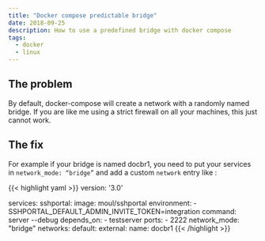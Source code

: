 ```yaml
---
title: "Docker compose predictable bridge"
date: 2018-09-25
description: How to use a predefined bridge with docker compose
tags:
  - docker
  - linux
---
```


## The problem

By default, docker-compose will create a network with a randomly named bridge. If you are like me using a strict firewall on all your machines, this just cannot work.

## The fix

For example if your bridge is named docbr1, you need to put your services in `network_mode: “bridge”` and add a custom `network` entry like :

{{< highlight yaml >}}
version: '3.0'

services:
  sshportal:
    image: moul/sshportal
    environment:
      - SSHPORTAL_DEFAULT_ADMIN_INVITE_TOKEN=integration
    command: server --debug
    depends_on:
      - testserver
    ports:
      - 2222
    network_mode: "bridge"
networks:
  default:
    external:
      name: docbr1
{{< /highlight >}}
